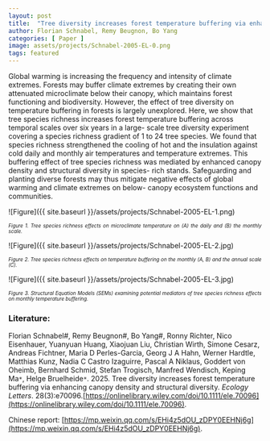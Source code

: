 ```yaml
---
layout: post
title:  "Tree diversity increases forest temperature buffering via enhancing canopy density and structural diversity"
author: Florian Schnabel, Remy Beugnon, Bo Yang
categories: [ Paper ]
image: assets/projects/Schnabel-2005-EL-0.png
tags: featured
---
```

Global warming is increasing the frequency and intensity of climate extremes. Forests may buffer climate extremes by creating their own attenuated microclimate below their canopy, which maintains forest functioning and biodiversity. However, the effect of tree diversity on temperature buffering in forests is largely unexplored. Here, we show that tree species richness increases forest temperature buffering across temporal scales over six years in a large- scale tree diversity experiment covering a species richness gradient of 1 to 24 tree species. We found that species richness strengthened the cooling of hot and the insulation against cold daily and monthly air temperatures and temperature extremes. This buffering effect of tree species richness was mediated by enhanced canopy density and structural diversity in species- rich stands. Safeguarding and planting diverse forests may thus mitigate negative effects of global warming and climate extremes on below- canopy ecosystem functions and communities.


![Figure]({{ site.baseurl }}/assets/projects/Schnabel-2005-EL-1.png)
<p style='text-align: justify;' ><span style="font-style: italic; font-size:70%">Figure 1. Tree species richness effects on microclimate temperature on (A) the daily and (B) the monthly scale.
</span></p>



![Figure]({{ site.baseurl }}/assets/projects/Schnabel-2005-EL-2.jpg)
<p style='text-align: justify;' ><span style="font-style: italic; font-size:70%">Figure 2. Tree species richness effects on temperature buffering on the monthly (A, B) and the annual scale (C). 
</span></p>



![Figure]({{ site.baseurl }}/assets/projects/Schnabel-2005-EL-3.jpg)
<p style='text-align: justify;' ><span style="font-style: italic; font-size:70%">Figure 3. Structural Equation Models (SEMs) examining potential mediators of tree species richness effects on monthly temperature buffering.
</span></p>

### Literature:
Florian Schnabel#, Remy Beugnon#, Bo Yang#, Ronny Richter, Nico Eisenhauer, Yuanyuan Huang, Xiaojuan Liu, Christian Wirth, Simone Cesarz, Andreas Fichtner, Maria D Perles-Garcia, Georg J A Hahn, Werner Hardtle, Matthias Kunz, Nadia C Castro Izaguirre, Pascal A Niklaus, Goddert von Oheimb, Bernhard Schmid, Stefan Trogisch, Manfred Wendisch, Keping Ma<code>&ast;</code>, Helge Bruelheide<code>&ast;</code>. 2025. Tree diversity increases forest temperature buffering via enhancing canopy density and structural diversity. *Ecology Letters*. 28(3):e70096.[https://onlinelibrary.wiley.com/doi/10.1111/ele.70096](https://onlinelibrary.wiley.com/doi/10.1111/ele.70096).

Chinese report: [https://mp.weixin.qq.com/s/EHi4z5dOU_zDPY0EEHNj6g](https://mp.weixin.qq.com/s/EHi4z5dOU_zDPY0EEHNj6g).
